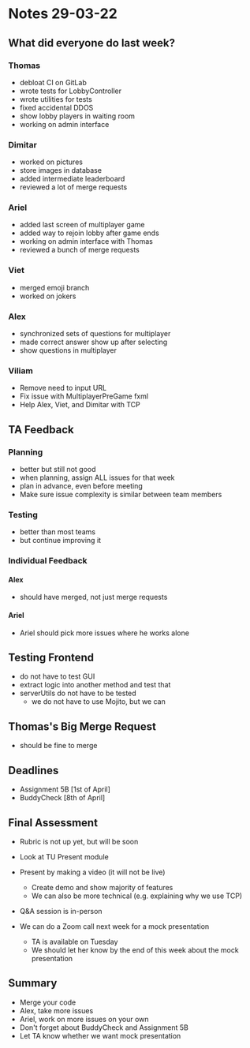 # Notes 29-03-22

## What did everyone do last week?

### Thomas
- debloat CI on GitLab
- wrote tests for LobbyController
- wrote utilities for tests
- fixed accidental DDOS
- show lobby players in waiting room
- working on admin interface

### Dimitar
- worked on pictures
- store images in database
- added intermediate leaderboard
- reviewed a lot of merge requests

### Ariel
- added last screen of multiplayer game
- added way to rejoin lobby after game ends
- working on admin interface with Thomas
- reviewed a bunch of merge requests

### Viet
- merged emoji branch
- worked on jokers

### Alex
- synchronized sets of questions for multiplayer
- made correct answer show up after selecting
- show questions in multiplayer

### Viliam
- Remove need to input URL
- Fix issue with MultiplayerPreGame fxml
- Help Alex, Viet, and Dimitar with TCP 

## TA Feedback

### Planning
- better but still not good
- when planning, assign ALL issues for that week
- plan in advance, even before meeting
- Make sure issue complexity is similar between team members

### Testing
- better than most teams
- but continue improving it

### Individual Feedback

#### Alex
- should have merged, not just merge requests

#### Ariel
- Ariel should pick more issues where he works alone

## Testing Frontend
- do not have to test GUI
- extract logic into another method and test that
- serverUtils do not have to be tested
    - we do not have to use Mojito, but we can

## Thomas's Big Merge Request
- should be fine to merge

## Deadlines
- Assignment 5B [1st of April]
- BuddyCheck [8th of April]

## Final Assessment
- Rubric is not up yet, but will be soon
- Look at TU Present module

- Present by making a video (it will not be live)
    - Create demo and show majority of features
    - We can also be more technical (e.g. explaining why we use TCP)
- Q&A session is in-person

- We can do a Zoom call next week for a mock presentation
    - TA is available on Tuesday
    - We should let her know by the end of this week about the mock presentation

## Summary
- Merge your code
- Alex, take more issues
- Ariel, work on more issues on your own
- Don't forget about BuddyCheck and Assignment 5B
- Let TA know whether we want mock presentation
